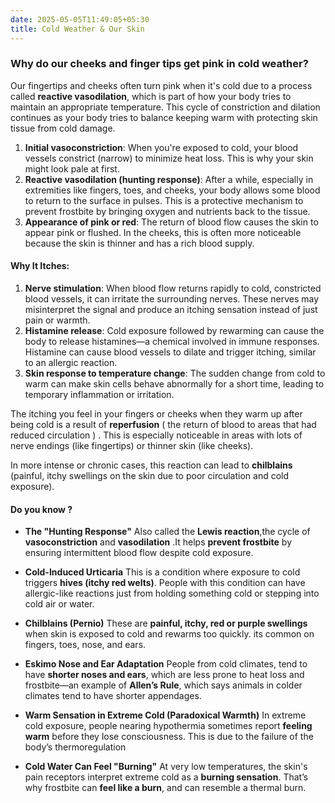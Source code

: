 ```yaml
---
date: 2025-05-05T11:49:05+05:30
title: Cold Weather & Our Skin
---
```

### Why do our cheeks and finger tips get pink in cold weather?

Our fingertips and cheeks often turn pink when it's cold due to a process called **reactive vasodilation**, which is part of how your body tries to maintain an appropriate temperature. This cycle of constriction and dilation continues as your body tries to balance keeping warm with protecting skin tissue from cold damage.

1. **Initial vasoconstriction**: When you're exposed to cold, your blood vessels constrict (narrow) to minimize heat loss. This is why your skin might look pale at first.
2. **Reactive vasodilation (hunting response)**: After a while, especially in extremities like fingers, toes, and cheeks, your body allows some blood to return to the surface in pulses. This is a protective mechanism to prevent frostbite by bringing oxygen and nutrients back to the tissue.
3. **Appearance of pink or red**: The return of blood flow causes the skin to appear pink or flushed. In the cheeks, this is often more noticeable because the skin is thinner and has a rich blood supply.

#### Why It Itches:

1. **Nerve stimulation**: When blood flow returns rapidly to cold, constricted blood vessels, it can irritate the surrounding nerves. These nerves may misinterpret the signal and produce an itching sensation instead of just pain or warmth.
2. **Histamine release**: Cold exposure followed by rewarming can cause the body to release histamines—a chemical involved in immune responses. Histamine can cause blood vessels to dilate and trigger itching, similar to an allergic reaction.
3. **Skin response to temperature change**: The sudden change from cold to warm can make skin cells behave abnormally for a short time, leading to temporary inflammation or irritation.

The itching you feel in your fingers or cheeks when they warm up after being cold is a result of **reperfusion** ( the return of blood to areas that had reduced circulation ) . This is especially noticeable in areas with lots of nerve endings (like fingertips) or thinner skin (like cheeks).

In more intense or chronic cases, this reaction can lead to **chilblains** (painful, itchy swellings on the skin due to poor circulation and cold exposure).

#### Do you know ?
- **The "Hunting Response"**
 Also called the **Lewis reaction**,the cycle of **vasoconstriction** and **vasodilation** .It helps **prevent frostbite** by ensuring intermittent blood flow despite cold exposure.
    
- **Cold-Induced Urticaria**
This is a condition where exposure to cold triggers **hives (itchy red welts)**.
People with this condition can have allergic-like reactions just from holding something cold or stepping into cold air or water.
    
- **Chilblains (Pernio)**
These are **painful, itchy, red or purple swellings** when skin is exposed to cold and rewarms too quickly. its common on fingers, toes, nose, and ears. 
    
- **Eskimo Nose and Ear Adaptation**
People from cold climates,  tend to have **shorter noses and ears**, which are less prone to heat loss and frostbite—an example of **Allen’s Rule**, which says animals in colder climates tend to have shorter appendages.
    
- **Warm Sensation in Extreme Cold (Paradoxical Warmth)**
In extreme cold exposure, people nearing hypothermia sometimes report **feeling warm** before they lose consciousness. This is due to the failure of the body’s thermoregulation
    
- **Cold Water Can Feel "Burning"**
At very low temperatures, the skin's pain receptors interpret extreme cold as a **burning sensation**. That’s why frostbite can **feel like a burn**, and can resemble a thermal burn.